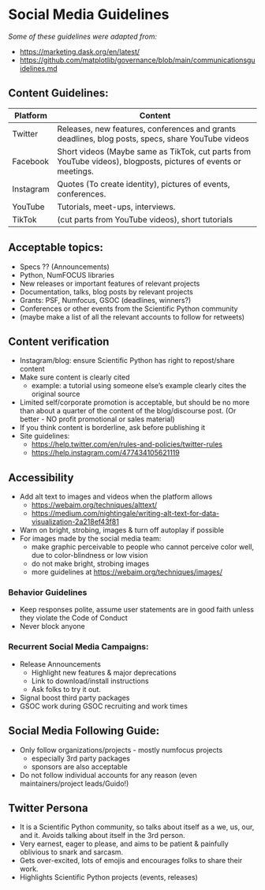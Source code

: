 # Social Media Guidelines

*Some  of these guidelines were adapted from:*
- https://marketing.dask.org/en/latest/
- https://github.com/matplotlib/governance/blob/main/communicationsguidelines.md 

## Content Guidelines:

| Platform | Content  | 
| -------- | -------- | 
| Twitter  | Releases, new features, conferences and grants deadlines, blog posts, specs, share YouTube videos |
| Facebook  | Short videos (Maybe same as TikTok, cut parts from YouTube videos), blogposts, pictures of events or meetings. |
| Instagram  | Quotes (To create identity), pictures of events, conferences. |
| YouTube  | Tutorials, meet-ups, interviews. |
| TikTok  | (cut parts from YouTube videos), short tutorials |

## Acceptable topics:

- Specs ?? (Announcements)
- Python, NumFOCUS libraries
- New releases or important features of relevant projects
- Documentation, talks, blog posts by relevant projects
- Grants: PSF, Numfocus, GSOC (deadlines, winners?)
- Conferences or other events from the Scientific Python community
- (maybe make a list of all the relevant accounts to follow for retweets)

## Content verification

- Instagram/blog: ensure Scientific Python has right to repost/share content
- Make sure content is clearly cited
    - example: a tutorial using someone else’s example clearly cites the original source
- Limited self/corporate promotion is acceptable, but should be no more than about a quarter of the content of the blog/discourse post. (Or better - NO profit promotional or sales material)
- If you think content is borderline, ask before publishing it
- Site guidelines:
    - https://help.twitter.com/en/rules-and-policies/twitter-rules
    - https://help.instagram.com/477434105621119

## Accessibility

- Add alt text to images and videos when the platform allows
    - https://webaim.org/techniques/alttext/
    - https://medium.com/nightingale/writing-alt-text-for-data-visualization-2a218ef43f81
- Warn on bright, strobing, images & turn off autoplay if possible
- For images made by the social media team:
    - make graphic perceivable to people who cannot perceive color well, due to color-blindness or low vision
    - do not make bright, strobing images
    - more guidelines at https://webaim.org/techniques/images/

### Behavior Guidelines

- Keep responses polite, assume user statements are in good faith unless they violate the Code of Conduct
- Never block anyone

### Recurrent Social Media Campaigns:

- Release Announcements
    - Highlight new features & major deprecations
    - Link to download/install instructions
    - Ask folks to try it out.
- Signal boost third party packages
- GSOC work during GSOC recruiting and work times

## Social Media Following Guide:

- Only follow organizations/projects - mostly numfocus projects
    - especially 3rd party packages
    - sponsors are also acceptable
- Do not follow individual accounts for any reason (even maintainers/project leads/Guido!)

## Twitter Persona

- It is a Scientific Python community, so talks about itself as a we, us, our, and it. Avoids talking about itself in the 3rd person.
- Very earnest, eager to please, and aims to be patient & painfully oblivious to snark and sarcasm.
- Gets over-excited, lots of emojis and encourages folks to share their work.
- Highlights Scientific Python projects (events, releases)

